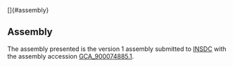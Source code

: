 []{#assembly}

Assembly
--------

The assembly presented is the version 1 assembly submitted to
[INSDC](http://www.insdc.org) with the assembly accession
[GCA\_900074885.1](http://www.ebi.ac.uk/ena/data/view/GCA_900074885.1).

